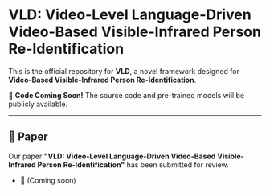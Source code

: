 # VLD: Video-Level Language-Driven Video-Based Visible-Infrared Person Re-Identification

This is the official repository for **VLD**, a novel framework designed for **Video-Based Visible-Infrared Person Re-Identification**.

🚀 **Code Coming Soon!** The source code and pre-trained models will be publicly available.



---

## 📖 Paper
Our paper **"VLD: Video-Level Language-Driven Video-Based Visible-Infrared Person Re-Identification"** has been submitted for review.  
- 📢  (Coming soon)









